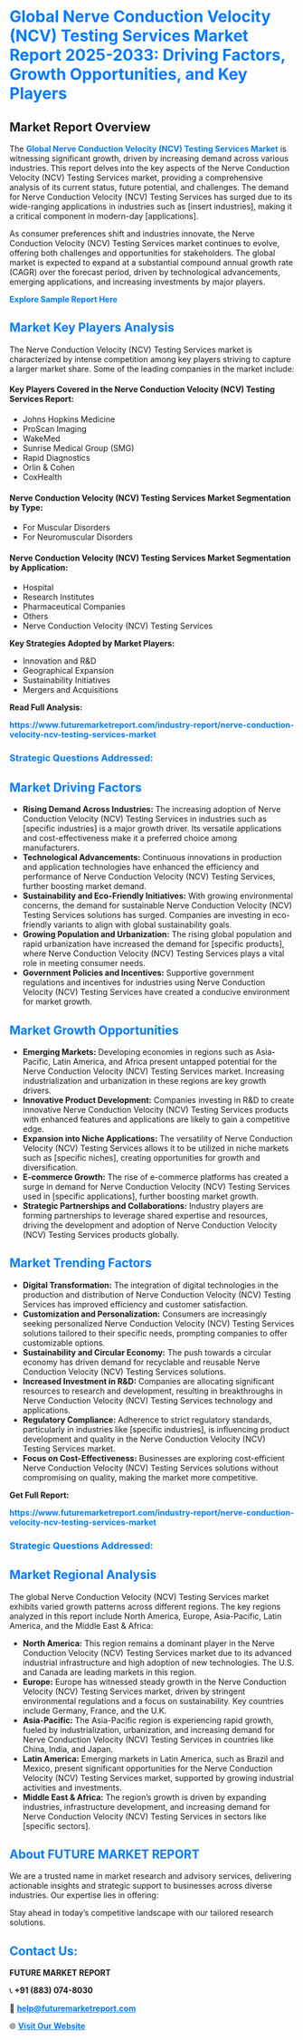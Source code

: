 <h1 style="color: #007BFF;">Global Nerve Conduction Velocity (NCV) Testing Services Market Report 2025-2033: Driving Factors, Growth Opportunities, and Key Players</h1>

<section id="overview">
<h2>Market Report Overview</h2>
<p>The <a href="https://www.futuremarketreport.com/industry-report/nerve-conduction-velocity-ncv-testing-services-market" style="color: #007BFF; text-decoration: none;"><strong>Global Nerve Conduction Velocity (NCV) Testing Services Market</strong></a> is witnessing significant growth, driven by increasing demand across various industries. This report delves into the key aspects of the Nerve Conduction Velocity (NCV) Testing Services market, providing a comprehensive analysis of its current status, future potential, and challenges. The demand for Nerve Conduction Velocity (NCV) Testing Services has surged due to its wide-ranging applications in industries such as [insert industries], making it a critical component in modern-day [applications].</p>
<p>As consumer preferences shift and industries innovate, the Nerve Conduction Velocity (NCV) Testing Services market continues to evolve, offering both challenges and opportunities for stakeholders. The global market is expected to expand at a substantial compound annual growth rate (CAGR) over the forecast period, driven by technological advancements, emerging applications, and increasing investments by major players.</p>
</section>

<section id="overview">
<p><a href="https://www.futuremarketreport.com/request-sample/reportId=127255" style="color: #007BFF; text-decoration: none;"><strong>Explore Sample Report Here</strong></a></p>
</section>

<section id="key-players">
<h2 style="color: #007BFF;">Market Key Players Analysis</h2>
<p>The Nerve Conduction Velocity (NCV) Testing Services market is characterized by intense competition among key players striving to capture a larger market share. Some of the leading companies in the market include:</p>
<h4>Key Players Covered in the Nerve Conduction Velocity (NCV) Testing Services Report:</h4>
<ul><li>Johns Hopkins Medicine</li><li>ProScan Imaging</li><li>WakeMed</li><li>Sunrise Medical Group (SMG)</li><li>Rapid Diagnostics</li><li>Orlin &amp; Cohen</li><li>CoxHealth</li></ul>
<h4>Nerve Conduction Velocity (NCV) Testing Services Market Segmentation by Type:</h4>
<ul><li>For Muscular Disorders</li><li>For Neuromuscular Disorders</li></ul>

<h4>Nerve Conduction Velocity (NCV) Testing Services Market Segmentation by Application:</h4>
<ul><li>Hospital</li><li>Research Institutes</li><li>Pharmaceutical Companies</li><li>Others</li><li>Nerve Conduction Velocity (NCV) Testing Services</li></ul>
<p><strong>Key Strategies Adopted by Market Players:</strong></p>
<ul>
<li>Innovation and R&D</li>
<li>Geographical Expansion</li>
<li>Sustainability Initiatives</li>
<li>Mergers and Acquisitions</li>
</ul>
</section>

<section>
<p><strong>Read Full Analysis: </strong></p><a href="https://www.futuremarketreport.com/industry-report/nerve-conduction-velocity-ncv-testing-services-market" style="color: #007BFF; text-decoration: none;"><strong>https://www.futuremarketreport.com/industry-report/nerve-conduction-velocity-ncv-testing-services-market</strong></a>
<h3 style="color: #007BFF;">Strategic Questions Addressed:</h3>
</section>

<section id="driving-factors">
<h2 style="color: #007BFF;">Market Driving Factors</h2>
<ul>
<li><strong>Rising Demand Across Industries:</strong> The increasing adoption of Nerve Conduction Velocity (NCV) Testing Services in industries such as [specific industries] is a major growth driver. Its versatile applications and cost-effectiveness make it a preferred choice among manufacturers.</li>
<li><strong>Technological Advancements:</strong> Continuous innovations in production and application technologies have enhanced the efficiency and performance of Nerve Conduction Velocity (NCV) Testing Services, further boosting market demand.</li>
<li><strong>Sustainability and Eco-Friendly Initiatives:</strong> With growing environmental concerns, the demand for sustainable Nerve Conduction Velocity (NCV) Testing Services solutions has surged. Companies are investing in eco-friendly variants to align with global sustainability goals.</li>
<li><strong>Growing Population and Urbanization:</strong> The rising global population and rapid urbanization have increased the demand for [specific products], where Nerve Conduction Velocity (NCV) Testing Services plays a vital role in meeting consumer needs.</li>
<li><strong>Government Policies and Incentives:</strong> Supportive government regulations and incentives for industries using Nerve Conduction Velocity (NCV) Testing Services have created a conducive environment for market growth.</li>
</ul>
</section>

<section id="growth-opportunities">
<h2 style="color: #007BFF;">Market Growth Opportunities</h2>
<ul>
<li><strong>Emerging Markets:</strong> Developing economies in regions such as Asia-Pacific, Latin America, and Africa present untapped potential for the Nerve Conduction Velocity (NCV) Testing Services market. Increasing industrialization and urbanization in these regions are key growth drivers.</li>
<li><strong>Innovative Product Development:</strong> Companies investing in R&D to create innovative Nerve Conduction Velocity (NCV) Testing Services products with enhanced features and applications are likely to gain a competitive edge.</li>
<li><strong>Expansion into Niche Applications:</strong> The versatility of Nerve Conduction Velocity (NCV) Testing Services allows it to be utilized in niche markets such as [specific niches], creating opportunities for growth and diversification.</li>
<li><strong>E-commerce Growth:</strong> The rise of e-commerce platforms has created a surge in demand for Nerve Conduction Velocity (NCV) Testing Services used in [specific applications], further boosting market growth.</li>
<li><strong>Strategic Partnerships and Collaborations:</strong> Industry players are forming partnerships to leverage shared expertise and resources, driving the development and adoption of Nerve Conduction Velocity (NCV) Testing Services products globally.</li>
</ul>
</section>

<section id="trending-factors">
<h2 style="color: #007BFF;">Market Trending Factors</h2>
<ul>
<li><strong>Digital Transformation:</strong> The integration of digital technologies in the production and distribution of Nerve Conduction Velocity (NCV) Testing Services has improved efficiency and customer satisfaction.</li>
<li><strong>Customization and Personalization:</strong> Consumers are increasingly seeking personalized Nerve Conduction Velocity (NCV) Testing Services solutions tailored to their specific needs, prompting companies to offer customizable options.</li>
<li><strong>Sustainability and Circular Economy:</strong> The push towards a circular economy has driven demand for recyclable and reusable Nerve Conduction Velocity (NCV) Testing Services solutions.</li>
<li><strong>Increased Investment in R&D:</strong> Companies are allocating significant resources to research and development, resulting in breakthroughs in Nerve Conduction Velocity (NCV) Testing Services technology and applications.</li>
<li><strong>Regulatory Compliance:</strong> Adherence to strict regulatory standards, particularly in industries like [specific industries], is influencing product development and quality in the Nerve Conduction Velocity (NCV) Testing Services market.</li>
<li><strong>Focus on Cost-Effectiveness:</strong> Businesses are exploring cost-efficient Nerve Conduction Velocity (NCV) Testing Services solutions without compromising on quality, making the market more competitive.</li>
</ul>
</section>

<section>
<p><strong>Get Full Report: </strong></p><a href="https://www.futuremarketreport.com/industry-report/nerve-conduction-velocity-ncv-testing-services-market" style="color: #007BFF; text-decoration: none;"><strong>https://www.futuremarketreport.com/industry-report/nerve-conduction-velocity-ncv-testing-services-market</strong></a>
<h3 style="color: #007BFF;">Strategic Questions Addressed:</h3>
</section>


<section id="regional-analysis">
<h2 style="color: #007BFF;">Market Regional Analysis</h2>
<p>The global Nerve Conduction Velocity (NCV) Testing Services market exhibits varied growth patterns across different regions. The key regions analyzed in this report include North America, Europe, Asia-Pacific, Latin America, and the Middle East & Africa:</p>
<ul>
<li><strong>North America:</strong> This region remains a dominant player in the Nerve Conduction Velocity (NCV) Testing Services market due to its advanced industrial infrastructure and high adoption of new technologies. The U.S. and Canada are leading markets in this region.</li>
<li><strong>Europe:</strong> Europe has witnessed steady growth in the Nerve Conduction Velocity (NCV) Testing Services market, driven by stringent environmental regulations and a focus on sustainability. Key countries include Germany, France, and the U.K.</li>
<li><strong>Asia-Pacific:</strong> The Asia-Pacific region is experiencing rapid growth, fueled by industrialization, urbanization, and increasing demand for Nerve Conduction Velocity (NCV) Testing Services in countries like China, India, and Japan.</li>
<li><strong>Latin America:</strong> Emerging markets in Latin America, such as Brazil and Mexico, present significant opportunities for the Nerve Conduction Velocity (NCV) Testing Services market, supported by growing industrial activities and investments.</li>
<li><strong>Middle East & Africa:</strong> The region’s growth is driven by expanding industries, infrastructure development, and increasing demand for Nerve Conduction Velocity (NCV) Testing Services in sectors like [specific sectors].</li>
</ul>
</section>

<footer>
<h2 style="color: #007BFF;">About FUTURE MARKET REPORT</h2>
<p>We are a trusted name in market research and advisory services, delivering actionable insights and strategic support to businesses across diverse industries. Our expertise lies in offering:</p>

<p>Stay ahead in today’s competitive landscape with our tailored research solutions.</p>

<h2 style="color: #007BFF;">Contact Us:</h2>
<p><strong>FUTURE MARKET REPORT</strong></p>
<p>📞 <strong>+91 (883) 074-8030</strong></p>
<p>📧 <strong><a href="mailto:help@futuremarketreport.com" style="color: #007BFF;">help@futuremarketreport.com</a></strong></p>
<p>🌐 <strong><a href="https://www.futuremarketreport.com/" style="color: #007BFF;">Visit Our Website</a></strong></p>
</footer>